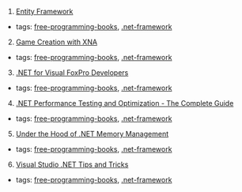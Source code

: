 1. [Entity Framework](http://weblogs.asp.net/zeeshanhirani/my-christmas-present-to-the-entity-framework-community)
  * tags: [free-programming-books](tags/free-programming-books.md), [.net-framework](tags/.net-framework.md)
2. [Game Creation with XNA](https://en.wikibooks.org/wiki/Game_Creation_with_XNA)
  * tags: [free-programming-books](tags/free-programming-books.md), [.net-framework](tags/.net-framework.md)
3. [.NET for Visual FoxPro Developers](http://foxcentral.net/microsoft/NETforVFPDevelopers.htm)
  * tags: [free-programming-books](tags/free-programming-books.md), [.net-framework](tags/.net-framework.md)
4. [.NET Performance Testing and Optimization - The Complete Guide](http://download.red-gate.com/ebooks/DotNet/Perf_Test_and_opt_eBook.zip)
  * tags: [free-programming-books](tags/free-programming-books.md), [.net-framework](tags/.net-framework.md)
5. [Under the Hood of .NET Memory Management](http://download.red-gate.com/ebooks/DotNet/Under_the_Hood_of_.NET_Management.pdf)
  * tags: [free-programming-books](tags/free-programming-books.md), [.net-framework](tags/.net-framework.md)
6. [Visual Studio .NET Tips and Tricks](http://www.infoq.com/minibooks/vsnettt)
  * tags: [free-programming-books](tags/free-programming-books.md), [.net-framework](tags/.net-framework.md)
